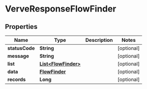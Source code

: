 
# VerveResponseFlowFinder

## Properties
Name | Type | Description | Notes
------------ | ------------- | ------------- | -------------
**statusCode** | **String** |  |  [optional]
**message** | **String** |  |  [optional]
**list** | [**List&lt;FlowFinder&gt;**](FlowFinder.md) |  |  [optional]
**data** | [**FlowFinder**](FlowFinder.md) |  |  [optional]
**records** | **Long** |  |  [optional]



